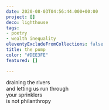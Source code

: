 ```yaml
---
date: 2020-08-03T04:56:44.000+00:00
project: []
deco: lighthouse
tags:
- poetry
- wealth inequality
eleventyExcludeFromCollections: false
title: the pump
color: "#DEE3FE"
featured: []

---
```

draining the rivers  
and letting us run through  
your sprinklers  
is not philanthropy